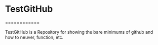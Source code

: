 # TestGitHub
============

TestGitHub is a Repository for showing the bare minimums of github and how to neuver, function, etc.

